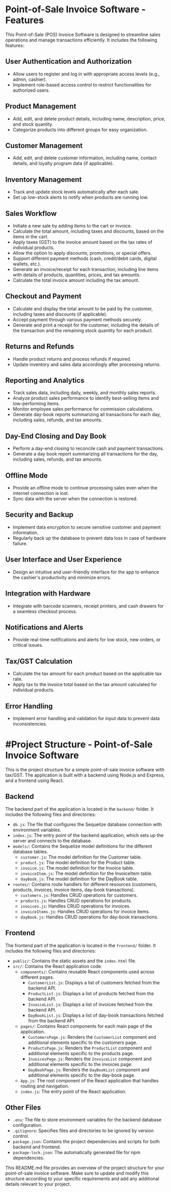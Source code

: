 # Point-of-Sale Invoice Software - Features

This Point-of-Sale (POS) Invoice Software is designed to streamline sales operations and manage transactions efficiently. It includes the following features:

## User Authentication and Authorization

- Allow users to register and log in with appropriate access levels (e.g., admin, cashier).
- Implement role-based access control to restrict functionalities for authorized users.

## Product Management

- Add, edit, and delete product details, including name, description, price, and stock quantity.
- Categorize products into different groups for easy organization.

## Customer Management

- Add, edit, and delete customer information, including name, contact details, and loyalty program data (if applicable).

## Inventory Management

- Track and update stock levels automatically after each sale.
- Set up low-stock alerts to notify when products are running low.

## Sales Workflow

- Initiate a new sale by adding items to the cart or invoice.
- Calculate the total amount, including taxes and discounts, based on the items in the cart.
- Apply taxes (GST) to the invoice amount based on the tax rates of individual products.
- Allow the option to apply discounts, promotions, or special offers.
- Support different payment methods (cash, credit/debit cards, digital wallets, etc.).
- Generate an invoice/receipt for each transaction, including line items with details of products, quantities, prices, and tax amounts.
- Calculate the total invoice amount including the tax amount.

## Checkout and Payment

- Calculate and display the total amount to be paid by the customer, including taxes and discounts (if applicable).
- Accept payment through various payment methods securely.
- Generate and print a receipt for the customer, including the details of the transaction and the remaining stock quantity for each product.

## Returns and Refunds

- Handle product returns and process refunds if required.
- Update inventory and sales data accordingly after processing returns.

## Reporting and Analytics

- Track sales data, including daily, weekly, and monthly sales reports.
- Analyze product sales performance to identify best-selling items and low-performing items.
- Monitor employee sales performance for commission calculations.
- Generate day-book reports summarizing all transactions for each day, including sales, refunds, and tax amounts.

## Day-End Closing and Day Book

- Perform a day-end closing to reconcile cash and payment transactions.
- Generate a day book report summarizing all transactions for the day, including sales, refunds, and tax amounts.

## Offline Mode

- Provide an offline mode to continue processing sales even when the internet connection is lost.
- Sync data with the server when the connection is restored.

## Security and Backup

- Implement data encryption to secure sensitive customer and payment information.
- Regularly back up the database to prevent data loss in case of hardware failure.

## User Interface and User Experience

- Design an intuitive and user-friendly interface for the app to enhance the cashier's productivity and minimize errors.

## Integration with Hardware

- Integrate with barcode scanners, receipt printers, and cash drawers for a seamless checkout process.

## Notifications and Alerts

- Provide real-time notifications and alerts for low stock, new orders, or critical issues.

## Tax/GST Calculation

- Calculate the tax amount for each product based on the applicable tax rate.
- Apply tax to the invoice total based on the tax amount calculated for individual products.

## Error Handling

- Implement error handling and validation for input data to prevent data inconsistencies.
 
#Project Structure - Point-of-Sale Invoice Software
==============================================

This is the project structure for a simple point-of-sale invoice software with tax/GST. The application is built with a backend using Node.js and Express, and a frontend using React.

Backend
-------

The backend part of the application is located in the `backend/` folder. It includes the following files and directories:

- `db.js`: The file that configures the Sequelize database connection with environment variables.
- `index.js`: The entry point of the backend application, which sets up the server and connects to the database.
- `models/`: Contains the Sequelize model definitions for the different database tables.
  - `customer.js`: The model definition for the Customer table.
  - `product.js`: The model definition for the Product table.
  - `invoice.js`: The model definition for the Invoice table.
  - `invoiceItem.js`: The model definition for the InvoiceItem table.
  - `dayBook.js`: The model definition for the DayBook table.
- `routes/`: Contains route handlers for different resources (customers, products, invoices, invoice items, day-book transactions).
  - `customers.js`: Handles CRUD operations for customers.
  - `products.js`: Handles CRUD operations for products.
  - `invoices.js`: Handles CRUD operations for invoices.
  - `invoiceItems.js`: Handles CRUD operations for invoice items.
  - `dayBook.js`: Handles CRUD operations for day-book transactions.

Frontend
--------

The frontend part of the application is located in the `frontend/` folder. It includes the following files and directories:

- `public/`: Contains the static assets and the `index.html` file.
- `src/`: Contains the React application code.
  - `components/`: Contains reusable React components used across different pages.
    - `CustomerList.js`: Displays a list of customers fetched from the backend API.
    - `ProductList.js`: Displays a list of products fetched from the backend API.
    - `InvoiceList.js`: Displays a list of invoices fetched from the backend API.
    - `DayBookList.js`: Displays a list of day-book transactions fetched from the backend API.
  - `pages/`: Contains React components for each main page of the application.
    - `CustomersPage.js`: Renders the `CustomerList` component and additional elements specific to the customers page.
    - `ProductsPage.js`: Renders the `ProductList` component and additional elements specific to the products page.
    - `InvoicesPage.js`: Renders the `InvoiceList` component and additional elements specific to the invoices page.
    - `DayBookPage.js`: Renders the `DayBookList` component and additional elements specific to the day-book page.
  - `App.js`: The root component of the React application that handles routing and navigation.
  - `index.js`: The entry point of the React application.

Other Files
-----------

- `.env`: The file to store environment variables for the backend database configuration.
- `.gitignore`: Specifies files and directories to be ignored by version control.
- `package.json`: Contains the project dependencies and scripts for both backend and frontend.
- `package-lock.json`: The automatically generated file for npm dependencies.

This README.md file provides an overview of the project structure for your point-of-sale invoice software. Make sure to update and modify this structure according to your specific requirements and add any additional details relevant to your project.

